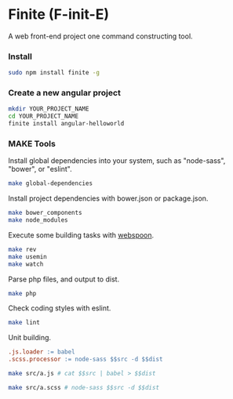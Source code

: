 # Finite (F-init-E)

A web front-end project one command constructing tool.

### Install

```bash
sudo npm install finite -g
```

### Create a new angular project

```bash
mkdir YOUR_PROJECT_NAME
cd YOUR_PROJECT_NAME
finite install angular-helloworld
```

### MAKE Tools

Install global dependencies into your system, such as "node-sass", "bower", or "eslint".

```bash
make global-dependencies
```

Install project dependencies with bower.json or package.json.

```bash
make bower_components
make node_modules
```

Execute some building tasks with <a target="_blank" href="/elemefe/webspoon">webspoon</a>.

```bash
make rev
make usemin
make watch
```

Parse php files, and output to dist.

```bash
make php
```

Check coding styles with eslint.

```bash
make lint
```

Unit building.

```Makefile
.js.loader := babel
.scss.processor := node-sass $$src -d $$dist
```

```bash
make src/a.js # cat $$src | babel > $$dist
```

```bash
make src/a.scss # node-sass $$src -d $$dist
```
